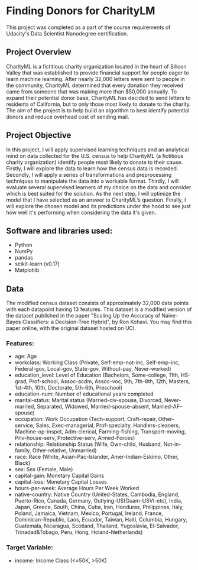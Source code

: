 # Finding Donors for CharityLM

This project was completed as a part of the course requirements of Udacity's Data Scientist Nanodegree certification.

## Project Overview

CharityML is a fictitious charity organization located in the heart of Silicon Valley that was established to provide financial support for people eager to learn machine learning. After nearly 32,000 letters were sent to people in the community, CharityML determined that every donation they received came from someone that was making more than $50,000 annually. To expand their potential donor base, CharityML has decided to send letters to residents of California, but to only those most likely to donate to the charity. The aim of the project is to help build an algorithm to best identify potential donors and reduce overhead cost of sending mail.

## Project Objective

In this project, I will apply supervised learning techniques and an analytical mind on data collected for the U.S. census to help CharityML (a fictitious charity organization) identify people most likely to donate to their cause. Firstly, I will explore the data to learn how the census data is recorded. Secondly, I will apply a series of transformations and preprocessing techniques to manipulate the data into a workable format. Thirdly, I will evaluate several supervised learners of my choice on the data and consider which is best suited for the solution. As the next step, I will optimize the model that I have selected as an answer to CharityML’s question. Finally, I will explore the chosen model and its predictions under the hood to see just how well it's performing when considering the data it's given.

## Software and libraries used:

- Python
- NumPy
- pandas
- scikit-learn (v0.17)
- Matplotlib

## Data

The modified census dataset consists of approximately 32,000 data points with each datapoint having 13 features. This dataset is a modified version of the dataset published in the paper "Scaling Up the Accuracy of Naive-Bayes Classifiers: a Decision-Tree Hybrid", by Ron Kohavi. You may find this paper online, with the original dataset hosted on UCI.

### Features:

- age: Age
- workclass: Working Class (Private, Self-emp-not-inc, Self-emp-inc, Federal-gov, Local-gov, State-gov, Without-pay, Never-worked)
- education_level: Level of Education (Bachelors, Some-college, 11th, HS-grad, Prof-school, Assoc-acdm, Assoc-voc, 9th, 7th-8th, 12th, Masters, 1st-4th, 10th, Doctorate, 5th-6th, Preschool)
- education-num: Number of educational years completed
- marital-status: Marital status (Married-civ-spouse, Divorced, Never-married, Separated, Widowed, Married-spouse-absent, Married-AF-spouse)
- occupation: Work Occupation (Tech-support, Craft-repair, Other-service, Sales, Exec-managerial, Prof-specialty, Handlers-cleaners, Machine-op-inspct, Adm-clerical, Farming-fishing, Transport-moving, Priv-house-serv, Protective-serv, Armed-Forces)
- relationship: Relationship Status (Wife, Own-child, Husband, Not-in-family, Other-relative, Unmarried)
- race: Race (White, Asian-Pac-Islander, Amer-Indian-Eskimo, Other, Black)
- sex: Sex (Female, Male)
- capital-gain: Monetary Capital Gains
- capital-loss: Monetary Capital Losses
- hours-per-week: Average Hours Per Week Worked
- native-country: Native Country (United-States, Cambodia, England, Puerto-Rico, Canada, Germany, Outlying-US(Guam-USVI-etc), India, Japan, Greece, South, China, Cuba, Iran, Honduras, Philippines, Italy, Poland, Jamaica, Vietnam, Mexico, Portugal, Ireland, France, Dominican-Republic, Laos, Ecuador, Taiwan, Haiti, Columbia, Hungary, Guatemala, Nicaragua, Scotland, Thailand, Yugoslavia, El-Salvador, Trinadad&Tobago, Peru, Hong, Holand-Netherlands)

### Target Variable:
- income: Income Class (<=50K, >50K)
